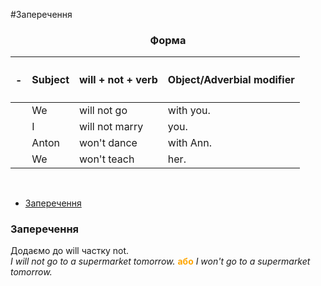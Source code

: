 #Заперечення

<center><h3>Форма</h3></center>

| <h4>-</h4> |Subject | will + not + verb | Object/Adverbial modifier |
| -- | -- | -- | --| 
| | We | will not go | with you. |
| | I | will not marry | you. |
| | Anton | won't dance | with Ann. |
| | We | won't teach | her. |
<br>

<ul class="nav nav-tabs">
<li class="active"><a data-toggle="tab" href="#home">Заперечення</a></li>
 </ul>

<div class="tab-content">
  <div id="home" class="tab-pane fade in active">
    <h3>Заперечення</h3>
    Додаємо до will частку not.<br>
    <i>I will not go to a supermarket tomorrow.</i> <font color="orange"><b>або</b></font> <i>I won't go to a supermarket tomorrow.</i>
  </div>
</div>